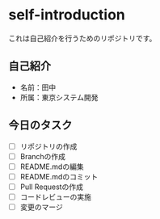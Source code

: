 # self-introduction
これは自己紹介を行うためのリポジトリです。

## 自己紹介
- 名前：田中
- 所属：東京システム開発

## 今日のタスク
- [ ] リポジトリの作成
- [ ] Branchの作成
- [ ] README.mdの編集
- [ ] README.mdのコミット
- [ ] Pull Requestの作成
- [ ] コードレビューの実施
- [ ] 変更のマージ
